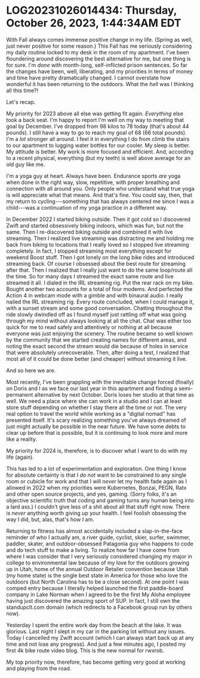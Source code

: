 # LOG20231026014434: Thursday, October 26, 2023, 1:44:34AM EDT

With Fall always comes immense positive change in my life. (Spring as well, just never positive for some reason.) This Fall has me seriously considering my daily routine locked to my desk in the room of my apartment. I've been floundering around discovering the best alternative for me, but one thing is for sure. I'm *done* with month-long, self-inflicted prison sentences. So far the changes have been, well, liberating, and my priorities in terms of money and time have pretty dramatically changed. I cannot overstate how wonderful it has been returning to the outdoors. What the *hell* was I thinking all this time?!

Let's recap.

My priority for 2023 above all else was getting fit again. *Everything* else took a back seat. I'm happy to report I'm well on my way to meeting that goal by December. I've dropped from 98 kilos to 78 today (that's about 44 pounds). I still have a way to go to reach my goal of 68 (66 total pounds). I'm a *lot* stronger all around. I feel it in everything I do from climb the stairs to our apartment to lugging water bottles for our cooler. My sleep is better. My attitude is better. My work is more focused and efficient. And, according to a recent physical, everything (but my teeth) is well above average for an old guy like me.

I'm a yoga guy at heart. Always have been. Endurance sports *are* yoga when done in the right way, slow, repetitive, with proper breathing and connection with all around you. Only people who understand what true yoga is will appreciate what that means. And that's fine. You could say, then, that my return to cycling---something that has always centered me since I was a child---was a continuation of my yoga practice in a different way.

In December 2022 I started biking outside. Then it got cold so I discovered Zwift and started obsessively biking indoors, which was fun, but not the same. Then I re-discovered biking outside and combined it with live streaming. Then I realized live streaming was distracting me and holding me back from biking to locations that I really loved so I stopped live streaming completely. In fact, I stopped streaming most everything except for weekend Boost stuff. Then I got lonely on the long bike rides and introduced streaming back. Of course I obsessed about the best route for streaming after that. Then I realized that I really just want to do the same loop/route all the time. So for many days I streamed the exact same route and live streamed it all. I dialed in the IRL streaming rig. Put the rear rack on my bike. Bought another two accounts for a total of four modems. And perfected the Action 4 in webcam mode with a gimble and with binaural audio. I really nailed the IRL streaming rig. Every route concluded, when I could manage it, with a sunset stream and some good conversation. Chatting throughout the ride slowly dwindled off as I found myself just rattling off what was going through my mind without always looking at all the chat. Chat was either too quick for me to read safely and attentively or nothing at all because everyone was just enjoying the scenery. The routine became so well known by the community that we started creating names for different areas, and noting the exact second the stream would die because of holes in service that were absolutely unrecoverable. Then, after doing a test, I realized that most all of it could be done better (and cheaper) without streaming it live.

And so here we are.

Most recently, I've been grappling with the inevitable change forced (finally) on Doris and I as we face our last year in this apartment and finding a semi-permanent alternative by next October. Doris loses her studio at that time as well. We need a place where she can work in a studio and I can at least store stuff depending on whether I stay there all the time or not. The very real option to travel the world while working as a "digital nomad" has presented itself. It's scary realizing something you've always dreamed of just might actually be possible in the near future. We have some debts to clear up before that is possible, but it is continuing to look more and more like a reality.

My priority for 2024 is, therefore, is to discover what I want to do with my life (again).

This has led to a lot of experimentation and exploration. One thing I know for absolute certainty is that I *do not* want to be constrained to any single room or cubicle for work and that I will *never* let my health fade again as I allowed in 2022 when my priorities were Kubernetes, Bonzai, PEGN, Ratx and other open source projects, and yes, gaming. (Sorry folks, it's an objective scientific truth that coding and gaming turns any human being into a lard ass.) I couldn't give less of a shit about all that stuff right now. There is *never* anything worth giving up your health. I feel foolish obsessing the way I did, but, alas, that's how I am.

Returning to fitness has almost accidentally included a slap-in-the-face reminder of who I actually am, a river guide, cyclist, skier, surfer, swimmer, paddler, skater, and outdoor-obsessed Patagonia guy who happens to code and do tech stuff to make a living. To realize how far I have come from where I was consider that I very seriously considered changing my major in college to environmental law because of my love for the outdoors growing up in Utah, home of the annual Outdoor Retailer convention because Utah (my home state) is the single best state in America for those who love the outdoors (but North Carolina has to be a close second). At one point I was comped entry because I literally helped launched the first paddle-board company in Lake Norman when I agreed to be the first My Aloha employee having just discovered the amazing sport of SUP. In fact, I still own the standupclt.com domain (which redirects to a Facebook group run by others now).

Yesterday I spent the entire work day from the beach at the lake. It was glorious. Last night I slept in my car in the parking lot without any issues. Today I cancelled my Zwift account (which I can always start back up at any time and not lose any progress). And just a few minutes ago, I posted my first 4k bike route video blog. This is the new normal for rwxrob.

My top priority now, therefore, has become getting very good at working and playing from the road.

